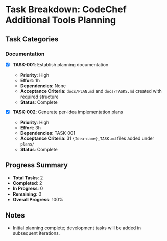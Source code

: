 # Task Breakdown: CodeChef Additional Tools Planning

## Task Categories

### Documentation
- [x] **TASK-001**: Establish planning documentation
  - **Priority**: High
  - **Effort**: 1h
  - **Dependencies**: None
  - **Acceptance Criteria**: `docs/PLAN.md` and `docs/TASKS.md` created with required structure
  - **Status**: Complete

- [x] **TASK-002**: Generate per-idea implementation plans
  - **Priority**: High
  - **Effort**: 3h
  - **Dependencies**: TASK-001
  - **Acceptance Criteria**: 31 `{Idea-name}_TASK.md` files added under `plans/`
  - **Status**: Complete

## Progress Summary
- **Total Tasks**: 2
- **Completed**: 2
- **In Progress**: 0
- **Remaining**: 0
- **Overall Progress**: 100%

## Notes
- Initial planning complete; development tasks will be added in subsequent iterations.
